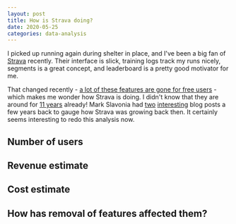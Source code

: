 ```yaml
---
layout: post
title: How is Strava doing?
date: 2020-05-25
categories: data-analysis
---
```

I picked up running again during shelter in place, and I've been a big fan of [Strava](https://www.strava.com) recently. Their interface is slick, training logs track my runs nicely, segments is a great concept, and leaderboard is a pretty good motivator for me.

That changed recently - [a lot of these features are gone for free users](https://www.strava.com/subscription/from-our-founders) - which makes me wonder how Strava is doing. I didn't know that they are around for [11 years](https://www.crunchbase.com/organization/strava) already! Mark Slavonia had [two](http://markslavonia.com/stravagrowth/) [interesting](http://markslavonia.com/sampling-strava/) blog posts a few years back to gauge how Strava was growing back then. It certainly seems interesting to redo this analysis now.

## Number of users

## Revenue estimate

## Cost estimate

## How has removal of features affected them?
